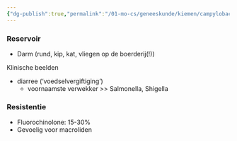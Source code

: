 ```yaml
---
{"dg-publish":true,"permalink":"/01-mo-cs/geneeskunde/kiemen/campylobacter-jejuni/","noteIcon":"","created":"2024-11-24T10:57:19.680+01:00","updated":"2024-12-29T13:58:43.343+01:00"}
---
```


### Reservoir

- Darm (rund, kip, kat, vliegen op de boerderij(!))

  

Klinische beelden

- diarree (‘voedselvergiftiging’)
    - voornaamste verwekker >> Salmonella, Shigella

### Resistentie

- Fluorochinolone: 15-30%
- Gevoelig voor macroliden